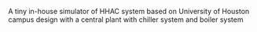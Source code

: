 A tiny in-house simulator of HHAC system based on University of Houston campus design with a central plant with chiller system and boiler system
